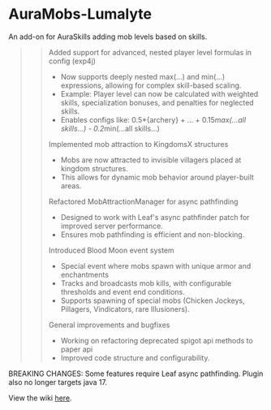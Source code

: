 # AuraMobs-Lumalyte
An add-on for AuraSkills adding mob levels based on skills.

>>   Added support for advanced, nested player level formulas in config (exp4j)
>>   * Now supports deeply nested max(...) and min(...) expressions, allowing for complex skill-based scaling.
>>   * Example: Player level can now be calculated with weighted skills, specialization bonuses, and penalties for neglected skills.
>>   * Enables configs like:
>>     0.5*{archery} + ... + 0.15*max(...all skills...) - 0.2*min(...all skills...)
>>
>>   Implemented mob attraction to KingdomsX structures
>>   * Mobs are now attracted to invisible villagers placed at kingdom structures.
>>   * This allows for dynamic mob behavior around player-built areas.
>>
>>   Refactored MobAttractionManager for async pathfinding
>>   * Designed to work with Leaf's async pathfinder patch for improved server performance.
>>   * Ensures mob pathfinding is efficient and non-blocking.
>>
>>   Introduced Blood Moon event system
>>   * Special event where mobs spawn with unique armor and enchantments
>>   * Tracks and broadcasts mob kills, with configurable thresholds and event end conditions.
>>   * Supports spawning of special mobs (Chicken Jockeys, Pillagers, Vindicators, rare Illusioners).
>>
>>   General improvements and bugfixes
>>   * Working on refactoring deprecated spigot api methods to paper api
>>   * Improved code structure and configurability.
>>
BREAKING CHANGES: Some features require Leaf async pathfinding. Plugin also no longer targets java 17.

View the wiki [here](https://wiki.aurelium.dev/auramobs).
